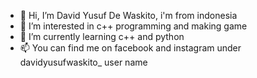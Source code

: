 - 👋 Hi, I’m David Yusuf De Waskito, i'm from indonesia 
- 👀 I’m interested in c++ programming and making game
- 🌱 I’m currently learning c++ and python
- 📫 You can find me on facebook and instagram under davidyusufwaskito_ user name

<!---
Dazzy467/Dazzy467 is a ✨ special ✨ repository because its `README.md` (this file) appears on your GitHub profile.
You can click the Preview link to take a look at your changes.
--->
